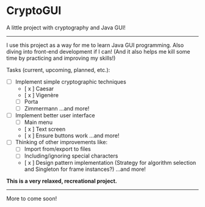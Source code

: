# CryptoGUI
A little project with cryptography and Java GUI!
___
I use this project as a way for me to learn Java GUI programming. Also diving into front-end development if I can!
(And it also helps me kill some time by practicing and improving my skills!)

Tasks (current, upcoming, planned, etc.):<br>
- [ ] Implement simple cryptographic techniques
  - [ x ] Caesar
  - [ x ] Vigenère
  - [ ] Porta
  - [ ] Zimmermann
  ...and more!
- [ ] Implement better user interface
  - [ ] Main menu
  - [ x ] Text screen
  - [ x ] Ensure buttons work
  ...and more!
- [ ] Thinking of other improvements like:
  - [ ] Import from/export to files
  - [ ] Including/ignoring special characters
  - [ x ] Design pattern implementation (Strategy for algorithm selection and Singleton for frame instances?)
  ...and more!

**This is a very relaxed, recreational project.**
___
More to come soon!
